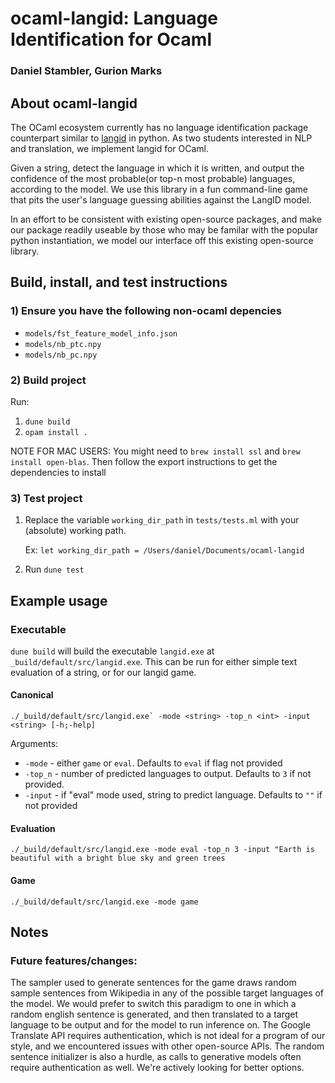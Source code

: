 # ocaml-langid: Language Identification for Ocaml

### Daniel Stambler, Gurion Marks

## About ocaml-langid

The OCaml ecosystem currently has no language identification package counterpart similar to [langid](https://github.com/saffsd/langid.py) in python. As two students interested in NLP and translation, we implement langid for OCaml. 

Given a string, detect the language in which it is written, and output the confidence of the most probable(or top-n most probable) languages, according to the model. 
We use this library in a fun command-line game that pits the user's language guessing abilities against the LangID model.

In an effort to be consistent with existing open-source packages, and make our package readily useable by those who may be familar with the popular python instantiation, we model our interface off this existing open-source library.

## Build, install, and test instructions

### 1) Ensure you have the following non-ocaml depencies
* `models/fst_feature_model_info.json`
* `models/nb_ptc.npy`
* `models/nb_pc.npy`

### 2) Build project
Run:
1) `dune build`
2) `opam install .`

NOTE FOR MAC USERS: You might need to `brew install ssl` and `brew install open-blas`. Then follow the export instructions to get the dependencies to install

### 3) Test project
1) Replace the variable `working_dir_path` in `tests/tests.ml` with your (absolute) working path.

    Ex: `let working_dir_path = /Users/daniel/Documents/ocaml-langid`

2) Run `dune test`

## Example usage
### Executable
`dune build` will build the executable `langid.exe` at `_build/default/src/langid.exe`. This can be run for either simple text evaluation of a string, or for our langid game.

#### Canonical
```./_build/default/src/langid.exe` -mode <string> -top_n <int> -input <string> [-h;-help]```

Arguments:
* `-mode` - either `game` or `eval`. Defaults to `eval` if flag not provided
* `-top_n` - number of predicted languages to output. Defaults to `3` if not provided.
* `-input` - if "eval" mode used, string to predict language. Defaults to `""` if not provided

#### Evaluation
```./_build/default/src/langid.exe -mode eval -top_n 3 -input "Earth is beautiful with a bright blue sky and green trees```

#### Game
```./_build/default/src/langid.exe -mode game```

## Notes

### Future features/changes:
The sampler used to generate sentences for the game draws random sample sentences from Wikipedia in any of the possible target languages of the model. We would prefer to switch this paradigm to one in which a random english sentence is generated, and then translated to a target language to be output and for the model to run inference on. The Google Translate API requires authentication, which is not ideal for a program of our style, and we encountered issues with other open-source APIs. The random sentence initializer is also a hurdle, as calls to generative models often require authentication as well. We're actively looking for better options.
